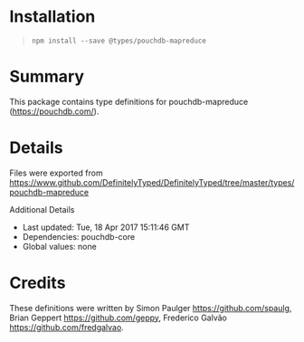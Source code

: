 # Installation
> `npm install --save @types/pouchdb-mapreduce`

# Summary
This package contains type definitions for pouchdb-mapreduce (https://pouchdb.com/).

# Details
Files were exported from https://www.github.com/DefinitelyTyped/DefinitelyTyped/tree/master/types/pouchdb-mapreduce

Additional Details
 * Last updated: Tue, 18 Apr 2017 15:11:46 GMT
 * Dependencies: pouchdb-core
 * Global values: none

# Credits
These definitions were written by Simon Paulger <https://github.com/spaulg>, Brian Geppert <https://github.com/geppy>, Frederico Galvão <https://github.com/fredgalvao>.
